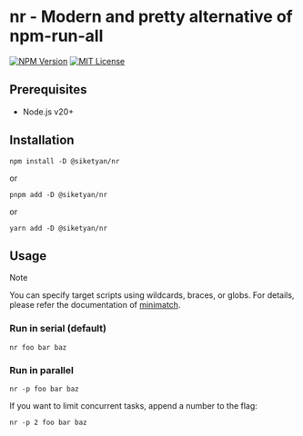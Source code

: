 # nr - Modern and pretty alternative of npm-run-all

[![NPM Version](https://img.shields.io/npm/v/@siketyan/nr)](https://www.npmjs.com/package/@siketyan/nr)
[![MIT License](https://img.shields.io/npm/l/@siketyan/nr)](./LICENCE.md)

## Prerequisites

- Node.js v20+

## Installation

```shell
npm install -D @siketyan/nr
```

or

```shell
pnpm add -D @siketyan/nr
```

or

```shell
yarn add -D @siketyan/nr
```

## Usage

> [!NOTE]
> You can specify target scripts using wildcards, braces, or globs.
> For details, please refer the documentation of [minimatch](https://github.com/isaacs/minimatch).

### Run in serial (default)

```shell
nr foo bar baz
```

### Run in parallel

```shell
nr -p foo bar baz
```

If you want to limit concurrent tasks, append a number to the flag:

```shell
nr -p 2 foo bar baz
```
